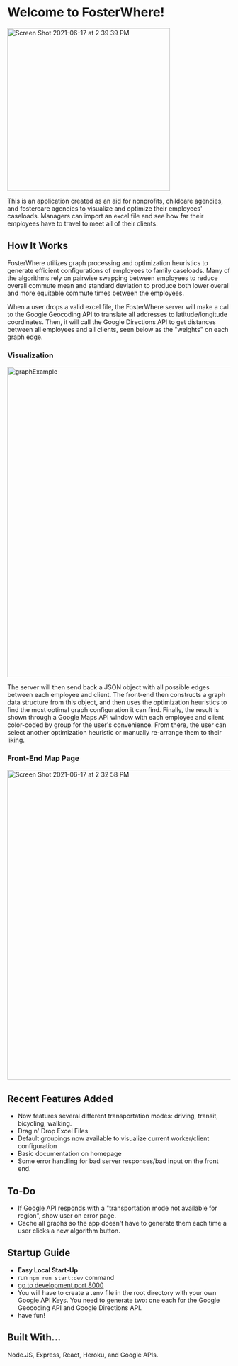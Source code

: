 # Welcome to FosterWhere!

<img width="367" alt="Screen Shot 2021-06-17 at 2 39 39 PM" src="https://user-images.githubusercontent.com/64649626/122454955-e0890280-cf79-11eb-9f5a-265b28791623.png">

This is an application created as an aid for nonprofits, childcare 
agencies, and fostercare agencies to visualize and optimize their
employees' caseloads. Managers can import an excel file and see
how far their employees have to travel to meet all of their clients.

## How It Works
FosterWhere utilizes graph processing and optimization heuristics to generate efficient configurations of employees to family caseloads. Many of the algorithms rely on pairwise swapping between employees to reduce overall commute mean and standard deviation to produce both lower overall and more equitable commute times between the employees. 

When a user drops a valid excel file, the FosterWhere server will make a call to the Google Geocoding API to translate all addresses to latitude/longitude coordinates. Then, it will call the Google Directions API to get distances between all employees and all clients, seen below as the "weights" on each graph edge.

### Visualization
<img width="700" alt="graphExample" src="https://user-images.githubusercontent.com/64649626/122452734-9272ff80-cf77-11eb-91ce-514860d628ca.png">


The server will then send back a JSON object with all possible edges between each employee and client. The front-end then constructs a graph data structure from this object, and then uses the optimization heuristics to find the most optimal graph configuration it can find. Finally, the result is shown through a Google Maps API window with each employee and client color-coded by group for the user's convenience. From there, the user can select another optimization heuristic or manually re-arrange them to their liking.

### Front-End Map Page
<img width="700" alt="Screen Shot 2021-06-17 at 2 32 58 PM" src="https://user-images.githubusercontent.com/64649626/122454116-019d2380-cf79-11eb-9b8d-6be77d4ff2db.png">


## Recent Features Added
- Now features several different transportation modes: driving, transit, bicycling, walking.
- Drag n' Drop Excel Files
- Default groupings now available to visualize current worker/client configuration
- Basic documentation on homepage
- Some error handling for bad server responses/bad input on the front end.

## To-Do
- If Google API responds with a "transportation mode not available for region", show user on error page.
- Cache all graphs so the app doesn't have to generate them each time a user clicks a new algorithm button.

## Startup Guide
-   **Easy Local Start-Up**
-   run `npm run start:dev` command
-   [go to development port 8000](http://localhost:8000)
-   You will have to create a .env file in the root directory with your own Google API Keys. You need to generate two: one each for the Google Geocoding API and Google Directions API.
-   have fun!

## Built With...
Node.JS, Express, React, Heroku, and Google APIs.
